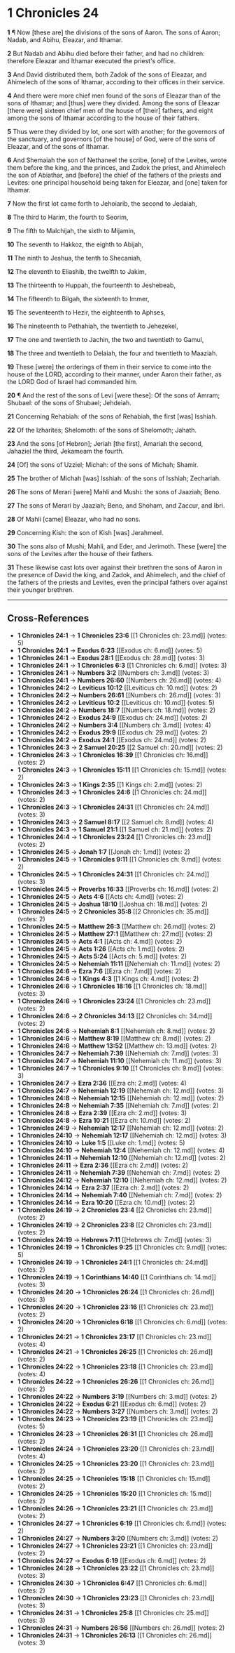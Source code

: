 # 1 Chronicles 24

**1** ¶ Now [these are] the divisions of the sons of Aaron. The sons of Aaron; Nadab, and Abihu, Eleazar, and Ithamar.

**2** But Nadab and Abihu died before their father, and had no children: therefore Eleazar and Ithamar executed the priest's office.

**3** And David distributed them, both Zadok of the sons of Eleazar, and Ahimelech of the sons of Ithamar, according to their offices in their service.

**4** And there were more chief men found of the sons of Eleazar than of the sons of Ithamar; and [thus] were they divided. Among the sons of Eleazar [there were] sixteen chief men of the house of [their] fathers, and eight among the sons of Ithamar according to the house of their fathers.

**5** Thus were they divided by lot, one sort with another; for the governors of the sanctuary, and governors [of the house] of God, were of the sons of Eleazar, and of the sons of Ithamar.

**6** And Shemaiah the son of Nethaneel the scribe, [one] of the Levites, wrote them before the king, and the princes, and Zadok the priest, and Ahimelech the son of Abiathar, and [before] the chief of the fathers of the priests and Levites: one principal household being taken for Eleazar, and [one] taken for Ithamar.

**7** Now the first lot came forth to Jehoiarib, the second to Jedaiah,

**8** The third to Harim, the fourth to Seorim,

**9** The fifth to Malchijah, the sixth to Mijamin,

**10** The seventh to Hakkoz, the eighth to Abijah,

**11** The ninth to Jeshua, the tenth to Shecaniah,

**12** The eleventh to Eliashib, the twelfth to Jakim,

**13** The thirteenth to Huppah, the fourteenth to Jeshebeab,

**14** The fifteenth to Bilgah, the sixteenth to Immer,

**15** The seventeenth to Hezir, the eighteenth to Aphses,

**16** The nineteenth to Pethahiah, the twentieth to Jehezekel,

**17** The one and twentieth to Jachin, the two and twentieth to Gamul,

**18** The three and twentieth to Delaiah, the four and twentieth to Maaziah.

**19** These [were] the orderings of them in their service to come into the house of the LORD, according to their manner, under Aaron their father, as the LORD God of Israel had commanded him.

**20** ¶ And the rest of the sons of Levi [were these]: Of the sons of Amram; Shubael: of the sons of Shubael; Jehdeiah.

**21** Concerning Rehabiah: of the sons of Rehabiah, the first [was] Isshiah.

**22** Of the Izharites; Shelomoth: of the sons of Shelomoth; Jahath.

**23** And the sons [of Hebron]; Jeriah [the first], Amariah the second, Jahaziel the third, Jekameam the fourth.

**24** [Of] the sons of Uzziel; Michah: of the sons of Michah; Shamir.

**25** The brother of Michah [was] Isshiah: of the sons of Isshiah; Zechariah.

**26** The sons of Merari [were] Mahli and Mushi: the sons of Jaaziah; Beno.

**27** The sons of Merari by Jaaziah; Beno, and Shoham, and Zaccur, and Ibri.

**28** Of Mahli [came] Eleazar, who had no sons.

**29** Concerning Kish: the son of Kish [was] Jerahmeel.

**30** The sons also of Mushi; Mahli, and Eder, and Jerimoth. These [were] the sons of the Levites after the house of their fathers.

**31** These likewise cast lots over against their brethren the sons of Aaron in the presence of David the king, and Zadok, and Ahimelech, and the chief of the fathers of the priests and Levites, even the principal fathers over against their younger brethren.

---

## Cross-References

- **1 Chronicles 24:1** → **1 Chronicles 23:6** [[1 Chronicles ch: 23.md]] (votes: 5)
- **1 Chronicles 24:1** → **Exodus 6:23** [[Exodus ch: 6.md]] (votes: 5)
- **1 Chronicles 24:1** → **Exodus 28:1** [[Exodus ch: 28.md]] (votes: 3)
- **1 Chronicles 24:1** → **1 Chronicles 6:3** [[1 Chronicles ch: 6.md]] (votes: 3)
- **1 Chronicles 24:1** → **Numbers 3:2** [[Numbers ch: 3.md]] (votes: 3)
- **1 Chronicles 24:1** → **Numbers 26:60** [[Numbers ch: 26.md]] (votes: 4)
- **1 Chronicles 24:2** → **Leviticus 10:12** [[Leviticus ch: 10.md]] (votes: 2)
- **1 Chronicles 24:2** → **Numbers 26:61** [[Numbers ch: 26.md]] (votes: 3)
- **1 Chronicles 24:2** → **Leviticus 10:2** [[Leviticus ch: 10.md]] (votes: 5)
- **1 Chronicles 24:2** → **Numbers 18:7** [[Numbers ch: 18.md]] (votes: 2)
- **1 Chronicles 24:2** → **Exodus 24:9** [[Exodus ch: 24.md]] (votes: 2)
- **1 Chronicles 24:2** → **Numbers 3:4** [[Numbers ch: 3.md]] (votes: 4)
- **1 Chronicles 24:2** → **Exodus 29:9** [[Exodus ch: 29.md]] (votes: 2)
- **1 Chronicles 24:2** → **Exodus 24:1** [[Exodus ch: 24.md]] (votes: 2)
- **1 Chronicles 24:3** → **2 Samuel 20:25** [[2 Samuel ch: 20.md]] (votes: 2)
- **1 Chronicles 24:3** → **1 Chronicles 16:39** [[1 Chronicles ch: 16.md]] (votes: 2)
- **1 Chronicles 24:3** → **1 Chronicles 15:11** [[1 Chronicles ch: 15.md]] (votes: 2)
- **1 Chronicles 24:3** → **1 Kings 2:35** [[1 Kings ch: 2.md]] (votes: 2)
- **1 Chronicles 24:3** → **1 Chronicles 24:6** [[1 Chronicles ch: 24.md]] (votes: 2)
- **1 Chronicles 24:3** → **1 Chronicles 24:31** [[1 Chronicles ch: 24.md]] (votes: 3)
- **1 Chronicles 24:3** → **2 Samuel 8:17** [[2 Samuel ch: 8.md]] (votes: 4)
- **1 Chronicles 24:3** → **1 Samuel 21:1** [[1 Samuel ch: 21.md]] (votes: 2)
- **1 Chronicles 24:4** → **1 Chronicles 23:24** [[1 Chronicles ch: 23.md]] (votes: 2)
- **1 Chronicles 24:5** → **Jonah 1:7** [[Jonah ch: 1.md]] (votes: 2)
- **1 Chronicles 24:5** → **1 Chronicles 9:11** [[1 Chronicles ch: 9.md]] (votes: 2)
- **1 Chronicles 24:5** → **1 Chronicles 24:31** [[1 Chronicles ch: 24.md]] (votes: 3)
- **1 Chronicles 24:5** → **Proverbs 16:33** [[Proverbs ch: 16.md]] (votes: 2)
- **1 Chronicles 24:5** → **Acts 4:6** [[Acts ch: 4.md]] (votes: 2)
- **1 Chronicles 24:5** → **Joshua 18:10** [[Joshua ch: 18.md]] (votes: 2)
- **1 Chronicles 24:5** → **2 Chronicles 35:8** [[2 Chronicles ch: 35.md]] (votes: 2)
- **1 Chronicles 24:5** → **Matthew 26:3** [[Matthew ch: 26.md]] (votes: 2)
- **1 Chronicles 24:5** → **Matthew 27:1** [[Matthew ch: 27.md]] (votes: 2)
- **1 Chronicles 24:5** → **Acts 4:1** [[Acts ch: 4.md]] (votes: 2)
- **1 Chronicles 24:5** → **Acts 1:26** [[Acts ch: 1.md]] (votes: 2)
- **1 Chronicles 24:5** → **Acts 5:24** [[Acts ch: 5.md]] (votes: 2)
- **1 Chronicles 24:5** → **Nehemiah 11:11** [[Nehemiah ch: 11.md]] (votes: 2)
- **1 Chronicles 24:6** → **Ezra 7:6** [[Ezra ch: 7.md]] (votes: 2)
- **1 Chronicles 24:6** → **1 Kings 4:3** [[1 Kings ch: 4.md]] (votes: 2)
- **1 Chronicles 24:6** → **1 Chronicles 18:16** [[1 Chronicles ch: 18.md]] (votes: 3)
- **1 Chronicles 24:6** → **1 Chronicles 23:24** [[1 Chronicles ch: 23.md]] (votes: 2)
- **1 Chronicles 24:6** → **2 Chronicles 34:13** [[2 Chronicles ch: 34.md]] (votes: 2)
- **1 Chronicles 24:6** → **Nehemiah 8:1** [[Nehemiah ch: 8.md]] (votes: 2)
- **1 Chronicles 24:6** → **Matthew 8:19** [[Matthew ch: 8.md]] (votes: 2)
- **1 Chronicles 24:6** → **Matthew 13:52** [[Matthew ch: 13.md]] (votes: 2)
- **1 Chronicles 24:7** → **Nehemiah 7:39** [[Nehemiah ch: 7.md]] (votes: 3)
- **1 Chronicles 24:7** → **Nehemiah 11:10** [[Nehemiah ch: 11.md]] (votes: 3)
- **1 Chronicles 24:7** → **1 Chronicles 9:10** [[1 Chronicles ch: 9.md]] (votes: 3)
- **1 Chronicles 24:7** → **Ezra 2:36** [[Ezra ch: 2.md]] (votes: 4)
- **1 Chronicles 24:7** → **Nehemiah 12:19** [[Nehemiah ch: 12.md]] (votes: 3)
- **1 Chronicles 24:8** → **Nehemiah 12:15** [[Nehemiah ch: 12.md]] (votes: 2)
- **1 Chronicles 24:8** → **Nehemiah 7:35** [[Nehemiah ch: 7.md]] (votes: 2)
- **1 Chronicles 24:8** → **Ezra 2:39** [[Ezra ch: 2.md]] (votes: 3)
- **1 Chronicles 24:8** → **Ezra 10:21** [[Ezra ch: 10.md]] (votes: 2)
- **1 Chronicles 24:9** → **Nehemiah 12:17** [[Nehemiah ch: 12.md]] (votes: 2)
- **1 Chronicles 24:10** → **Nehemiah 12:17** [[Nehemiah ch: 12.md]] (votes: 3)
- **1 Chronicles 24:10** → **Luke 1:5** [[Luke ch: 1.md]] (votes: 5)
- **1 Chronicles 24:10** → **Nehemiah 12:4** [[Nehemiah ch: 12.md]] (votes: 4)
- **1 Chronicles 24:11** → **Nehemiah 12:10** [[Nehemiah ch: 12.md]] (votes: 2)
- **1 Chronicles 24:11** → **Ezra 2:36** [[Ezra ch: 2.md]] (votes: 2)
- **1 Chronicles 24:11** → **Nehemiah 7:39** [[Nehemiah ch: 7.md]] (votes: 2)
- **1 Chronicles 24:12** → **Nehemiah 12:10** [[Nehemiah ch: 12.md]] (votes: 2)
- **1 Chronicles 24:14** → **Ezra 2:37** [[Ezra ch: 2.md]] (votes: 2)
- **1 Chronicles 24:14** → **Nehemiah 7:40** [[Nehemiah ch: 7.md]] (votes: 2)
- **1 Chronicles 24:14** → **Ezra 10:20** [[Ezra ch: 10.md]] (votes: 2)
- **1 Chronicles 24:19** → **2 Chronicles 23:4** [[2 Chronicles ch: 23.md]] (votes: 2)
- **1 Chronicles 24:19** → **2 Chronicles 23:8** [[2 Chronicles ch: 23.md]] (votes: 2)
- **1 Chronicles 24:19** → **Hebrews 7:11** [[Hebrews ch: 7.md]] (votes: 3)
- **1 Chronicles 24:19** → **1 Chronicles 9:25** [[1 Chronicles ch: 9.md]] (votes: 5)
- **1 Chronicles 24:19** → **1 Chronicles 24:1** [[1 Chronicles ch: 24.md]] (votes: 2)
- **1 Chronicles 24:19** → **1 Corinthians 14:40** [[1 Corinthians ch: 14.md]] (votes: 3)
- **1 Chronicles 24:20** → **1 Chronicles 26:24** [[1 Chronicles ch: 26.md]] (votes: 3)
- **1 Chronicles 24:20** → **1 Chronicles 23:16** [[1 Chronicles ch: 23.md]] (votes: 2)
- **1 Chronicles 24:20** → **1 Chronicles 6:18** [[1 Chronicles ch: 6.md]] (votes: 2)
- **1 Chronicles 24:21** → **1 Chronicles 23:17** [[1 Chronicles ch: 23.md]] (votes: 4)
- **1 Chronicles 24:21** → **1 Chronicles 26:25** [[1 Chronicles ch: 26.md]] (votes: 2)
- **1 Chronicles 24:22** → **1 Chronicles 23:18** [[1 Chronicles ch: 23.md]] (votes: 4)
- **1 Chronicles 24:22** → **1 Chronicles 26:26** [[1 Chronicles ch: 26.md]] (votes: 2)
- **1 Chronicles 24:22** → **Numbers 3:19** [[Numbers ch: 3.md]] (votes: 2)
- **1 Chronicles 24:22** → **Exodus 6:21** [[Exodus ch: 6.md]] (votes: 2)
- **1 Chronicles 24:22** → **Numbers 3:27** [[Numbers ch: 3.md]] (votes: 2)
- **1 Chronicles 24:23** → **1 Chronicles 23:19** [[1 Chronicles ch: 23.md]] (votes: 5)
- **1 Chronicles 24:23** → **1 Chronicles 26:31** [[1 Chronicles ch: 26.md]] (votes: 2)
- **1 Chronicles 24:24** → **1 Chronicles 23:20** [[1 Chronicles ch: 23.md]] (votes: 4)
- **1 Chronicles 24:25** → **1 Chronicles 23:20** [[1 Chronicles ch: 23.md]] (votes: 2)
- **1 Chronicles 24:25** → **1 Chronicles 15:18** [[1 Chronicles ch: 15.md]] (votes: 2)
- **1 Chronicles 24:25** → **1 Chronicles 15:20** [[1 Chronicles ch: 15.md]] (votes: 2)
- **1 Chronicles 24:26** → **1 Chronicles 23:21** [[1 Chronicles ch: 23.md]] (votes: 2)
- **1 Chronicles 24:27** → **1 Chronicles 6:19** [[1 Chronicles ch: 6.md]] (votes: 2)
- **1 Chronicles 24:27** → **Numbers 3:20** [[Numbers ch: 3.md]] (votes: 2)
- **1 Chronicles 24:27** → **1 Chronicles 23:21** [[1 Chronicles ch: 23.md]] (votes: 2)
- **1 Chronicles 24:27** → **Exodus 6:19** [[Exodus ch: 6.md]] (votes: 2)
- **1 Chronicles 24:28** → **1 Chronicles 23:22** [[1 Chronicles ch: 23.md]] (votes: 3)
- **1 Chronicles 24:30** → **1 Chronicles 6:47** [[1 Chronicles ch: 6.md]] (votes: 2)
- **1 Chronicles 24:30** → **1 Chronicles 23:23** [[1 Chronicles ch: 23.md]] (votes: 3)
- **1 Chronicles 24:31** → **1 Chronicles 25:8** [[1 Chronicles ch: 25.md]] (votes: 3)
- **1 Chronicles 24:31** → **Numbers 26:56** [[Numbers ch: 26.md]] (votes: 2)
- **1 Chronicles 24:31** → **1 Chronicles 26:13** [[1 Chronicles ch: 26.md]] (votes: 3)
